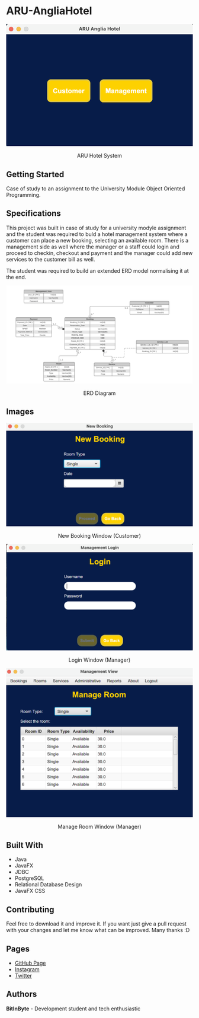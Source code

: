 # ARU-AngliaHotel

![Thumbnail](images/thumbnail.png)

<center>ARU Hotel System</center>

## Getting Started

Case of study to an assignment to the University Module Object Oriented Programming.

## Specifications

This project was built in case of study for a university modyle assignment and the student was required to buld a hotel management system where a customer can place a new booking, selecting an available room. There is a management side as well where the manager or a staff could login and proceed to checkin, checkout and payment and the manager could add new services to the customer bill as well.

The student was required to build an extended ERD model normalising it at the end.

![ERD](/images/ERD.png)

<center>ERD Diagram</center>

## Images

![New Booking(Customer)](/images/newBooking.png)

<center>New Booking Window (Customer)</center>

![Login(Manager)](images/login.png)

<center>Login Window (Manager)</center>

![Manage Room(Manager)](images/manageRoom.png)

<center>Manage Room Window (Manager)</center>

## Built With

- Java
- JavaFX
- JDBC
- PostgreSQL
- Relational Database Design
- JavaFX CSS

## Contributing

Feel free to download it and improve it. If you want just give a pull request with your changes and let me know what can be improved. Many thanks :D

## Pages

- [GitHub Page](https://github.com/BitInByte)
- [Instagram](https://www.instagram.com/bitinbyte/)
- [Twitter](https://twitter.com/BitInByte2)

## Authors

**BitInByte** - Development student and tech enthusiastic
